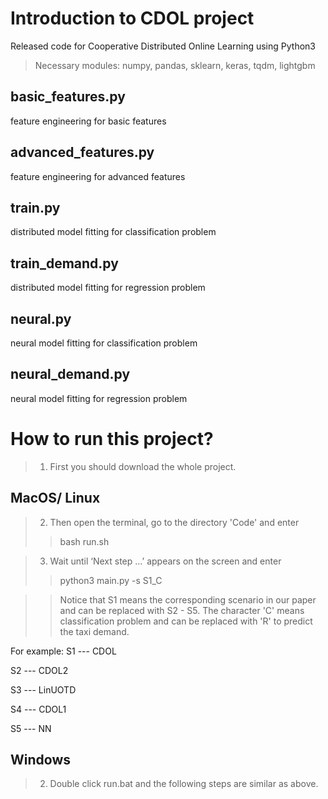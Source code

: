 # Introduction to CDOL project
Released code for Cooperative Distributed Online Learning using Python3
> Necessary modules: numpy, pandas, sklearn, keras, tqdm, lightgbm
## basic_features.py
feature engineering for basic features

## advanced_features.py
feature engineering for advanced features

## train.py
distributed model fitting for classification problem

## train_demand.py
distributed model fitting for regression problem

## neural.py
neural model fitting for classification problem

## neural_demand.py
neural model fitting for regression problem

# How to run this project?
> 1. First you should download the whole project.
## MacOS/ Linux
> 2. Then open the terminal, go to the directory 'Code' and enter
>> bash run.sh

> 3. Wait until ‘Next step ...’ appears on the screen and enter
>> python3 main.py -s S1_C

>> Notice that S1 means the corresponding scenario in our paper and can be replaced with S2 - S5. The character 'C' means classification problem and can be replaced with 'R' to predict the taxi demand.

For example:
S1 --- CDOL

S2 --- CDOL2

S3 --- LinUOTD

S4 --- CDOL1

S5 --- NN



## Windows
> 2. Double click run.bat and the following steps are similar as above.
